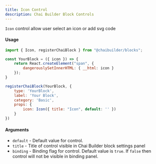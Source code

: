 ```yaml
---
title: Icon Control
description: Chai Builder Block Controls
---
```


`Icon` control allow user select an icon or add svg code

#### Usage

```js
import { Icon, registerChaiBlock } from "@chaibuilder/blocks";

const YourBlock = ({ icon }) => {
    return React.createElement("span", {
        dangerouslySetInnerHTML: { __html: icon }
    });
}

registerChaiBlock(YourBlock, {
    type: 'YourBlock',
    label: 'Your Block',
    category: 'Basic',
    props: {
        icon: Icon({ title: "Icon", default: '' })
    }
})

```


#### Arguments

- `default` - Default value for control.
- `title` - Title of control visible in Chai Builder block settings panel
- `binding` - Binding flag for control. Default value is `true`. If `false` then control will not be visible in binding panel.
